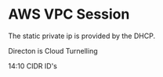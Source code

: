 # AWS VPC Session 

The static private ip is provided by the DHCP.

Directon is Cloud Turnelling 

14:10 CIDR ID's

